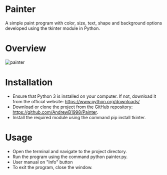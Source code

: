 # Painter

A simple paint program with color, size, text, shape and background options developed using the tkinter module in Python.

# Overview
![painter](https://github.com/AndrewB1998/Painter/assets/71883814/5a2c18cb-f030-4e6c-87a5-17fb6fe80f97)

# Installation
- Ensure that Python 3 is installed on your computer. If not, download it from the official website: https://www.python.org/downloads/
- Download or clone the project from the GitHub repository: https://github.com/AndrewB1998/Painter.
- Install the required module using the command pip install tkinter.
  
# Usage
- Open the terminal and navigate to the project directory.
- Run the program using the command python painter.py.
- User manual on "Info" button
- To exit the program, close the window.
